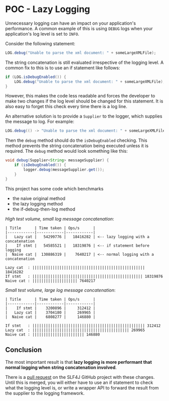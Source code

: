 POC - Lazy Logging
==================
Unnecessary logging can have an impact on your application's performance. A common
example of this is using `DEBUG` logs when your application's log level
is set to `INFO`.

Consider the following statement:

```java
LOG.debug("Unable to parse the xml document: " + someLargeXMLFile);
```

The string concatenation is still evaluated irrespective of the logging
level. A common fix to this is to use an if statement like follows:

```java
if (LOG.isDebugEnabled()) {
    LOG.debug("Unable to parse the xml document: " + someLargeXMLFile);
}
```

However, this makes the code less readable and forces the developer to
make two changes if the log level should be changed for this statement.
It is also easy to forget this check every time there is a log line.

An alternative solution is to provide a `Supplier` to the logger, which
supplies the message to log. For example:

```java
LOG.debug(() -> "Unable to parse the xml document: " + someLargeXMLFile)
```

Then the `debug` method should do the `isDebugEnabled` checking. This 
method prevents the string concatenation being executed unless it is required.
The `debug` method would look something like this:

```java
void debug(Supplier<String> messageSupplier) {
    if (isDebugEnabled()) {
        logger.debug(messageSupplier.get());
    }
}
```

This project has some code which benchmarks 

- the naive original method
- the lazy logging method
- the if-debug-then-log method

*High test volume, small log message concatenation*:
```
| Title      | Time taken | Ops/s      |
|------------|------------|------------|
|   Lazy cat |   54299776 |   18416282 | <-- lazy logging with a concatenation
|    If stmt |   54585521 |   18319876 | <-- if statement before logging
|  Naive cat |  130886319 |    7640217 | <-- normal logging with a concatenation

Lazy cat  : |||||||||||||||||||||||||||||||||||||||||||||||||| 18416282
If stmt   : ||||||||||||||||||||||||||||||||||||||||||||||||| 18319876
Naive cat : |||||||||||||||||||| 7640217
```

*Small test volume, large log message concatenation*:
```
| Title      | Time taken | Ops/s      |
|------------|------------|------------|
|    If stmt |    3200896 |     312412 |
|   Lazy cat |    3704180 |     269965 |
|  Naive cat |    6808277 |     146880 |

If stmt   : |||||||||||||||||||||||||||||||||||||||||||||||||| 312412
Lazy cat  : ||||||||||||||||||||||||||||||||||||||||||| 269965
Naive cat : ||||||||||||||||||||||| 146880
```

Conclusion
----------
The most important result is that **lazy logging is more performant that normal logging when string concatenation involved**.

There is a [pull request](https://github.com/qos-ch/slf4j/pull/70) on the 
SLF4J GitHub project with these changes. Until this is merged, you will 
either have to use an if statement to check what the logging level is, or
write a wrapper API to forward the result from the supplier to the logging
framework.
